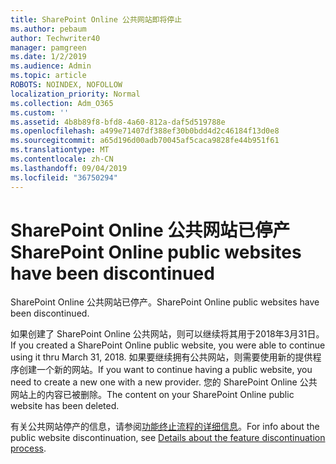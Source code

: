 ```yaml
---
title: SharePoint Online 公共网站即将停止
ms.author: pebaum
author: Techwriter40
manager: pamgreen
ms.date: 1/2/2019
ms.audience: Admin
ms.topic: article
ROBOTS: NOINDEX, NOFOLLOW
localization_priority: Normal
ms.collection: Adm_O365
ms.custom: ''
ms.assetid: 4b8b89f8-bfd8-4a60-812a-daf5d519788e
ms.openlocfilehash: a499e71407df388ef30b0bdd4d2c46184f13d0e8
ms.sourcegitcommit: a65d196d00adb70045af5caca9828fe44b951f61
ms.translationtype: MT
ms.contentlocale: zh-CN
ms.lasthandoff: 09/04/2019
ms.locfileid: "36750294"
---
```

# <a name="sharepoint-online-public-websites-have-been-discontinued"></a><span data-ttu-id="197ad-102">SharePoint Online 公共网站已停产</span><span class="sxs-lookup"><span data-stu-id="197ad-102">SharePoint Online public websites have been discontinued</span></span>

<span data-ttu-id="197ad-103">SharePoint Online 公共网站已停产。</span><span class="sxs-lookup"><span data-stu-id="197ad-103">SharePoint Online public websites have been discontinued.</span></span>

<span data-ttu-id="197ad-104">如果创建了 SharePoint Online 公共网站，则可以继续将其用于2018年3月31日。</span><span class="sxs-lookup"><span data-stu-id="197ad-104">If you created a SharePoint Online public website, you were able to continue using it thru March 31, 2018.</span></span> <span data-ttu-id="197ad-105">如果要继续拥有公共网站，则需要使用新的提供程序创建一个新的网站。</span><span class="sxs-lookup"><span data-stu-id="197ad-105">If you want to continue having a public website, you need to create a new one with a new provider.</span></span> <span data-ttu-id="197ad-106">您的 SharePoint Online 公共网站上的内容已被删除。</span><span class="sxs-lookup"><span data-stu-id="197ad-106">The content on your SharePoint Online public website has been deleted.</span></span>

<span data-ttu-id="197ad-107">有关公共网站停产的信息，请参阅[功能终止流程的详细信息](https://go.microsoft.com/fwlink/?linkid=866980)。</span><span class="sxs-lookup"><span data-stu-id="197ad-107">For info about the public website discontinuation, see [Details about the feature discontinuation process](https://go.microsoft.com/fwlink/?linkid=866980).</span></span>
